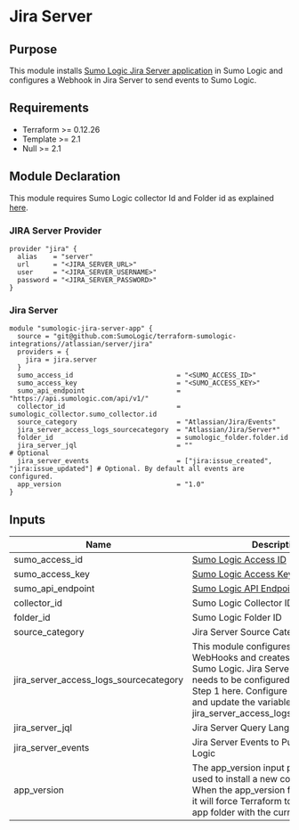 # Jira Server

## Purpose

This module installs [Sumo Logic Jira Server application](https://help.sumologic.com/07Sumo-Logic-Apps/08App_Development/Jira_Server) in Sumo Logic and configures a Webhook in Jira Server to send events to Sumo Logic.

## Requirements

* Terraform >= 0.12.26
* Template >= 2.1
* Null >= 2.1

## Module Declaration

This module requires Sumo Logic collector Id and Folder id as explained [here](https://github.com/SumoLogic/terraform-sumologic-integrations#prerequisites-for-using-modules).

### JIRA Server Provider
```shell
provider "jira" {
  alias    = "server"
  url      = "<JIRA_SERVER_URL>"
  user     = "<JIRA_SERVER_USERNAME>"
  password = "<JIRA_SERVER_PASSWORD>"
}
```

### Jira Server
```shell
module "sumologic-jira-server-app" {
  source = "git@github.com:SumoLogic/terraform-sumologic-integrations//atlassian/server/jira"
  providers = {
    jira = jira.server
  }
  sumo_access_id                          = "<SUMO_ACCESS_ID>"
  sumo_access_key                         = "<SUMO_ACCESS_KEY>"
  sumo_api_endpoint                       = "https://api.sumologic.com/api/v1/"
  collector_id                            = sumologic_collector.sumo_collector.id
  source_category                         = "Atlassian/Jira/Events"
  jira_server_access_logs_sourcecategory  = "Atlassian/Jira/Server*"
  folder_id                               = sumologic_folder.folder.id
  jira_server_jql                         = ""                                           # Optional
  jira_server_events                      = ["jira:issue_created", "jira:issue_updated"] # Optional. By default all events are configured.
  app_version                             = "1.0"
}
```

## Inputs

| Name | Description | Type | Default | Required |
|------|-------------|------|---------|:-----:|
|sumo_access_id|[Sumo Logic Access ID](https://help.sumologic.com/Manage/Security/Access-Keys)|string||yes
|sumo_access_key|[Sumo Logic Access Key](https://help.sumologic.com/Manage/Security/Access-Keys)|string||yes
|sumo_api_endpoint|[Sumo Logic API Endpoint](https://help.sumologic.com/APIs/General-API-Information/Sumo-Logic-Endpoints-and-Firewall-Security)|string|https://api.sumologic.com/api/v1/|yes
|collector_id|Sumo Logic Collector ID|string||yes
|folder_id|Sumo Logic Folder ID|string||yes
|source_category|Jira Server Source Category|string|Atlassian/Jira/Events|yes
|jira_server_access_logs_sourcecategory|This module configures Jira Server WebHooks and creates resources in Sumo Logic. Jira Server Logs collection needs to be configured as explained in Step 1 here. Configure the log collection and update the variable jira_server_access_logs_sourcecategory |string|"Atlassian/Jira/Server*"|yes
|jira_server_jql|Jira Server Query Language expression|string||no
|jira_server_events|Jira Server Events to Push to Sumo Logic|list|List of all the Jira Server Events|yes
|app_version|The app_version input parameter can be used to install a new copy of the app. When the app_version field is changed, it will force Terraform to install a new app folder with the current timestamp.|String|1.0|no